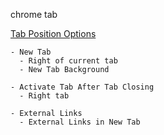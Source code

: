 
chrome tab

[Tab Position Options]()
```
- New Tab
  - Right of current tab
  - New Tab Background

- Activate Tab After Tab Closing
  - Right tab

- External Links
  - External Links in New Tab

```




